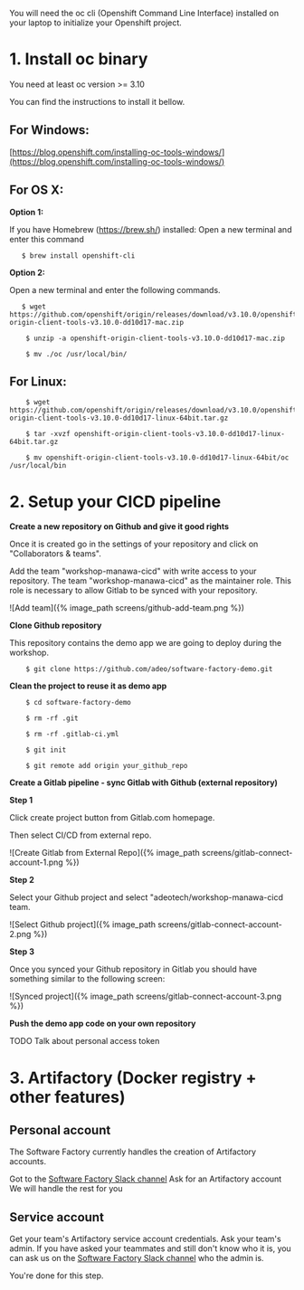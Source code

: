 

You will need the oc cli (Openshift Command Line Interface) installed on your laptop to initialize your Openshift project.

  

# 1. Install oc binary

You need at least oc version >= 3.10

You can find the instructions to install it bellow.

## For Windows: 
[https://blog.openshift.com/installing-oc-tools-windows/](https://blog.openshift.com/installing-oc-tools-windows/)

## For OS X:

**Option 1:**

If you have Homebrew (https://brew.sh/) installed:
Open a new terminal and enter this command

```
   $ brew install openshift-cli
```

**Option 2:**

Open a new terminal and enter the following commands.

```
   $ wget https://github.com/openshift/origin/releases/download/v3.10.0/openshift-origin-client-tools-v3.10.0-dd10d17-mac.zip
```

```
    $ unzip -a openshift-origin-client-tools-v3.10.0-dd10d17-mac.zip
```

```
    $ mv ./oc /usr/local/bin/
```
  
  

## For Linux:
```
    $ wget https://github.com/openshift/origin/releases/download/v3.10.0/openshift-origin-client-tools-v3.10.0-dd10d17-linux-64bit.tar.gz
```

```
    $ tar -xvzf openshift-origin-client-tools-v3.10.0-dd10d17-linux-64bit.tar.gz
```

```
    $ mv openshift-origin-client-tools-v3.10.0-dd10d17-linux-64bit/oc /usr/local/bin
```
  

# 2. Setup your CICD pipeline

**Create a new repository on Github and give it good rights**

Once it is created go in the settings of your repository and click on "Collaborators & teams". 

Add the team "workshop-manawa-cicd" with write access to your repository. The team "workshop-manawa-cicd" as the maintainer role. This role is necessary to allow Gitlab to be synced with your repository.

![Add team]({% image_path screens/github-add-team.png %})


**Clone Github repository**

This repository contains the demo app we are going to deploy during the workshop.

```
    $ git clone https://github.com/adeo/software-factory-demo.git
```

**Clean the project to reuse it as demo app**

```
    $ cd software-factory-demo
```

```
    $ rm -rf .git
```

```
    $ rm -rf .gitlab-ci.yml
```

```
    $ git init
```

```
    $ git remote add origin your_github_repo
```

**Create a Gitlab pipeline - sync Gitlab with Github (external repository)**

**Step 1**

Click create project button from Gitlab.com homepage.

Then select CI/CD from external repo.

![Create Gitlab from External Repo]({% image_path 
screens/gitlab-connect-account-1.png %})

**Step 2**

Select your Github project and select "adeotech/workshop-manawa-cicd team.

![Select Github project]({% image_path 
screens/gitlab-connect-account-2.png %})

**Step 3**

Once you synced your Github repository in Gitlab you should have something similar to the following screen:

![Synced project]({% image_path 
screens/gitlab-connect-account-3.png %})


**Push the demo app code on your own repository**

TODO
Talk about personal access token


# 3. Artifactory (Docker registry + other features)

## Personal account 

The Software Factory currently handles the creation of Artifactory accounts.

Got to the [Software Factory Slack channel](https://adeo-tech-community.slack.com/messages/CCKQPKA6Q)
Ask for an Artifactory account
We will handle the rest for you 

## Service account

Get your team's Artifactory service account credentials.
Ask your team's admin. If you have asked your teammates and still don't know who it is, you can ask us on the [Software Factory Slack channel](https://adeo-tech-community.slack.com/messages/CCKQPKA6Q) who the admin is.


You're done for this step.